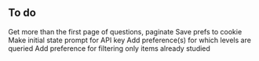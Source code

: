 ## To do

Get more than the first page of questions, paginate
Save prefs to cookie
Make initial state prompt for API key
Add preference(s) for which levels are queried
Add preference for filtering only items already studied
